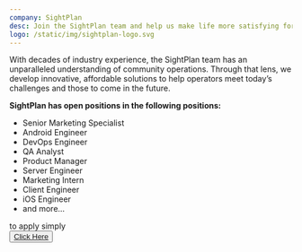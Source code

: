 ```yaml
---
company: SightPlan
desc: Join the SightPlan team and help us make life more satisfying for people in thousands of communities. 
logo: /static/img/sightplan-logo.svg
---
```


With decades of industry experience, the SightPlan team has an unparalleled understanding of community operations. Through that lens, we develop innovative, affordable solutions to help operators meet today’s challenges and those to come in the future.

<strong class="mt-5">SightPlan has open positions in the following positions:</strong>
<ul class="space-y-5 my-5">
<li>Senior Marketing Specialist</li>
<li>Android Engineer</li>
<li>DevOps Engineer</li>
<li>QA Analyst</li>
<li>Product Manager</li>
<li>Server Engineer</li>
<li>Marketing Intern</li>
<li>Client Engineer</li>
<li>iOS Engineer</li>
<li>and more...</li>
</ul>

 to apply simply<br>
 <button class="bg-primary text-white p-4 rounded-full hover:bg-primary-focus m-8"><a href="https://www.sightplan.com/company/careers">
Click Here
</a>
</button>